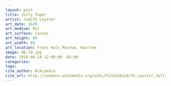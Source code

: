 ```yaml
---
layout: post
title: Jolly Toper
artist: Judith Leyster
art_date: 1629
art_medium: Oil
art_surface: Canvas
art_height: 89
art_width: 85
art_location: Frans Hals Museum, Haarlem
image: 06-19.jpg
date: 2016-06-19 12:00:00 -05:00
categories:
tags:
cite_author: Wikipedia
cite_url: http://commons.wikimedia.org/wiki/File%3AJudith_Leyster_Jolly_Toper.jpg
---
```

